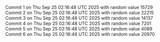 Commit 1 on Thu Sep 25 02:16:48 UTC 2025 with random value 15729
Commit 2 on Thu Sep 25 02:16:48 UTC 2025 with random value 22215
Commit 3 on Thu Sep 25 02:16:48 UTC 2025 with random value 14137
Commit 4 on Thu Sep 25 02:16:48 UTC 2025 with random value 7201
Commit 5 on Thu Sep 25 02:16:48 UTC 2025 with random value 4089
Commit 6 on Thu Sep 25 02:16:48 UTC 2025 with random value 20970
